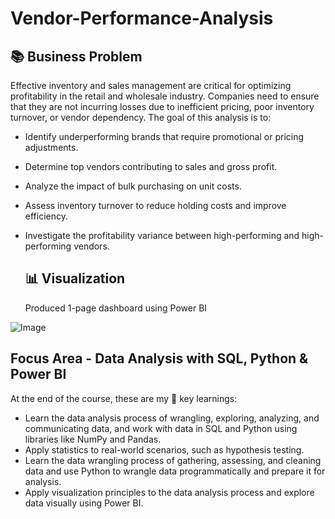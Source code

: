 # Vendor-Performance-Analysis

## 📚 Business Problem
Effective inventory and sales management are critical for optimizing profitability in the retail and wholesale industry.
Companies need to ensure that they are not incurring losses due to inefficient pricing, poor inventory turnover, or vendor
dependency. The goal of this analysis is to:

* Identify underperforming brands that require promotional or pricing adjustments.
* Determine top vendors contributing to sales and gross profit.
* Analyze the impact of bulk purchasing on unit costs.
* Assess inventory turnover to reduce holding costs and improve efficiency.
* Investigate the profitability variance between high-performing and high-performing vendors.



  ## 📊 Visualization
  Produced 1-page dashboard using Power BI

![Image](https://github.com/user-attachments/assets/78fc44d0-4b58-4731-9058-0807c01754d8)



## Focus Area - Data Analysis with SQL, Python & Power BI
At the end of the course, these are my 🔑 key learnings:

* Learn the data analysis process of wrangling, exploring, analyzing, and communicating data, and work with data in SQL and Python using libraries like NumPy and Pandas.
* Apply statistics to real-world scenarios, such as hypothesis testing.
* Learn the data wrangling process of gathering, assessing, and cleaning data and use Python to wrangle data programmatically and prepare it for analysis.
* Apply visualization principles to the data analysis process and explore data visually using Power BI.


